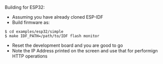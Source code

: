 Building for ESP32:

* Assuming you have already cloned ESP-IDF
* Build firmware as:
```
$ cd examples/esp32/simple
$ make IDF_PATH=/path/to/IDF flash monitor
```
* Reset the development board and you are good to go
* Note the IP Address printed on the screen and use that for performign HTTP operations